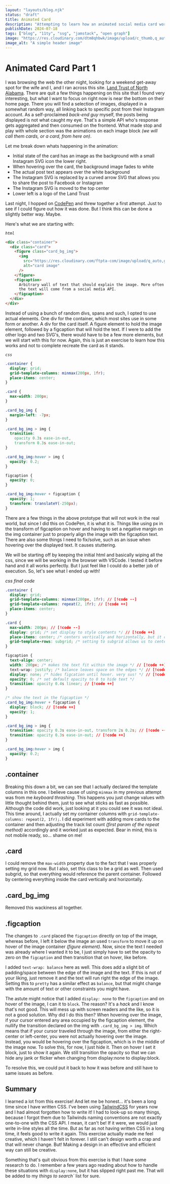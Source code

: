 ```yaml
---
layout: "layouts/blog.njk"
status: "draft"
title: Animated Card
description: "Attempting to learn how an animated social media card works"
publishDate: 2024-07-18
tags: ["blog", "11ty", "ssg", "jamstack", "open graph"]
image: "https://res.cloudinary.com/dtm8qhbwk/image/upload/c_thumb,q_auto,g_face,f_auto,w_200/v1720813611/blog/stock/lucas-k-wQLAGv4_OYs-unsplash_c3nxua.webp"
image_alt: "A simple header image"
---
```


# Animated Card Part 1

I was browsing the web the other night, looking for a weekend get-away spot for the wife and I, and I ran across this site. [Land Trust of North Alabama](https://landtrustnal.org/). There are quit a few things happening on this site that I found very interesting, but what I want to focus on right now is near the bottom on their home page. There you will find a selection of images, displayed in a somewhat random way, all linking back to specific post from their Instagram account. As a self-proclaimed _back-end guy_ myself, the posts being displayed is not what caught my eye. That's a simple API who's response gets aggregated and then consumed on the frontend. What made stop and play with whole section was the animations on each image block _(we will call them cards, or a card, from here on)_.

Let me break down whats happening in the animation:

- Initial state of the card has an image as the background with a small Instagram SVG icon the lower right.
- When hovering over the card, the background image fades to white
- The actual post text appears over the white background
- The Instagram SVG is replaced by a curved arrow SVG that allows you to share the post to Facebook or Instagram
- The Instagram SVG is moved to the top center
- Lower left is a logo of the Land Trust

Last night, I hopped on [CodePen](https://codepen.io/unisys12/pen/RwzrgPX) and threw together a first attempt. Just to see if I could figure out how it was done. But I think this can be done a slightly better way. Maybe.

Here's what we are starting with:

_`html`_

```html
<div class="container">
  <div class="card">
    <figure class="card_bg_img">
      <img
        src="https://res.cloudinary.com/ftpta-com/image/upload/q_auto,g_face,f_auto,c_thumb,w_200/v1667322860/training/20220930_finn_jack_crystal_ewgzde.jpg"
        alt="card image"
      />
    </figure>
    <figcaption>
      Arbitrary wall of text that should explain the image. More often than not,
      the text will come from a social media API.
    </figcaption>
  </div>
</div>
```

Instead of using a bunch of random divs, spans and such, I opted to use actual elements. One div for the container, which most sites use in some form or another. A div for the card itself. A figure element to hold the image element, followed by a figcaption that will hold the text. If I were to add the other logo and two SVG's, there would have to be a few more elements, but we will start with this for now. Again, this is just an exercise to learn how this works and not to complete recreate the card as it stands.

_`css`_

```css
.container {
  display: grid;
  grid-template-columns: minmax(200px, 1fr);
  place-items: center;
}

.card {
  max-width: 200px;
}

.card_bg_img {
  margin-left: -7px;
}

.card_bg_img > img {
  transition:
    opacity 0.3s ease-in-out,
    transform 0.3s ease-in-out;
}

.card_bg_img:hover > img {
  opacity: 0.2;
}

figcaption {
  opacity: 0;
}

.card_bg_img:hover + figcaption {
  opacity: 1;
  transform: translateY(-250px);
}
```

There are a few things in the above prototype that will not work in the real world, but since I did this on CodePen, it is what it is. Things like using px in the transform of figcaption on hover and having to set a negative margin on the img container just to properly align the image with the figcaption text. There are also some things I need to fix/solve, such as an issue when hovering over the displayed text. It causes stuttering.

We will be starting off by keeping the initial html and basically wiping all the css, since we will be working in the browser with VSCode. I tested it before hand and it all works perfectly. But I just feel like I could do a better job of execution. So, let's see what I ended up with!

_css_ _final code_

```css
.container {
  display: grid;
  grid-template-columns: minmax(200px, 1fr); // [!code --]
  grid-template-columns: repeat(2, 1fr); // [!code ++]
  place-items: center;
}

.card {
  max-width: 200px; // [!code --]
  display: grid; /* set display to style contents */ // [!code ++]
  place-items: center; /* centers vertically and horizontally, but it can't */ // [!code ++]
  grid-template-rows: subgrid; /* setting to subgrid allows us to center text perfectly within the parent */ // [!code ++]
}

figcaption {
  text-align: center;
  width: 200px; /* makes the text fit within the image */ // [!code ++]
  text-wrap: justify; /* balance leaves space on the edges */ // [!code ++]
  display: none; /* hides figcation until hover. very sus! */ // [!code ++]
  opacity: 0; /* set default opacity to 0 to hide text */
  transition: opacity 0.4s linear; // [!code ++]
}

/* show the text in the figcaption */
.card_bg_img:hover + figcaption {
  display: block; // [!code ++]
  opacity: 1;
}

.card_bg_img > img {
  transition: opacity 0.3s ease-in-out, transform 2s 0.2s; // [!code --]
  transition: opacity 0.3s ease-in-out; // [!code ++]
}

.card_bg_img:hover > img {
  opacity: 0.2;
}
```

## .container

Breaking this down a bit, we can see that I actually declared the template columns in this one. I believe cause of using `minmax` in my previous attempt was from me _keyboard thrashing_. This happens you just change values with little thought behind them, just to see what sticks as fast as possible. Although the code did work, just looking at it you could see it was not ideal. This time around, I actually set my container columns with `grid-template-columns: repeat(2, 1fr);`. I did experiment with adding more cards to the container and then adjusting the track list count _(first param of the repeat method)_ accordingly and it worked just as expected. Bear in mind, this is not mobile ready, so... shame on me!

## .card

I could remove the `max-width` property due to the fact that I was properly setting my grid now. But I also, set this class to be a grid as well. Then used subgrid, so that everything would reference the parent container. Followed by centering everything inside the card vertically and horizontally.

## .card_bg_img

Removed this wackiness all together.

## .figcaption

The changes to `.card` placed the `figcaption` directly on top of the image, whereas before, I left it below the image an used `transform` to move it up on hover of the image container _(figure element)_. Now, since the text I needed was already where I wanted it to be, I just simply have to set the opacity to zero on the `figcaption` and then transition that on hover, like before.

I added `text-wrap: balance` here as well. This does add a slight bit of padding/space between the edge of the image and the text. If this is not of your liking, just remove it and the text will run right the edge of the image. Setting this to `pretty` has a similar effect as `balance`, but that might change with the amount of text or other constraints you might have.

The astute might notice that I added `display: none` to the `figcaption` and on hover of the image, I can it to `block`. The reason? It's a _hack_ and I know that's not good. This will mess up with screen readers and the like, so it is not a good solution. Why did I do this then? When hovering over the image, if your cursor entered any area occupied by the figcaption element, the nullify the transition declared on the img with `.card_bg_img > img`. Which means that if your cursor traveled through the image, from either the right-center or left-center, you were not actually hovering over the image. Instead, you would be hovering over the figcaption, which is in the middle of the image now. To solve this, for now, I just hide it. Then on hover I set it block, just to show it again. We still transition the opacity so that we can hide any jank or flicker when changing from display:none to display:block.

To resolve this, we could put it back to how it was before and still have to same issues as before.

## Summary

I learned a lot from this exercise! And let me be honest... it's been a long time since I have written CSS. I've been using [TailwindCSS](https://tailwindcss.com/) for years now and I had almost forgotten how to write it! I had to look-up so many things, because I forgot them due to Tailwinds naming conventions are not exactly one-to-one with the CSS API. I mean, it can't be! If it were, we would just write in-line styles all the time. But as far as not having written CSS in a long time, it feels good to write it again. This exercise actually made me feel creative, which I haven't felt in forever. I still can't design worth a crap and that will never change. But! Making a design in an effective and efficient way can still be creative.

Something that's quit obvious from this exercise is that I have some research to do. I remember a few years ago reading about how to handle these situations with `display:none`, but it has slipped right past me. That will be added to my _things to search`_ list for sure.
